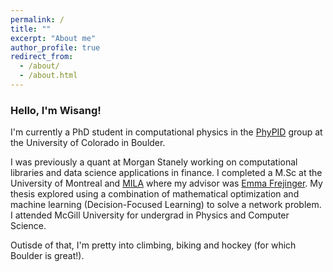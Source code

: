 ```yaml
---
permalink: /
title: ""
excerpt: "About me"
author_profile: true
redirect_from: 
  - /about/
  - /about.html
---
```



### Hello, I'm Wisang! 

I'm currently a PhD student in computational physics in the [PhyPID](https://phypid.org/) group at the University of Colorado in Boulder. 

I was previously a quant at Morgan Stanely working on computational libraries and data science applications in finance. I completed a M.Sc at the University of Montreal and [MILA](https://mila.quebec/en) where my advisor was [Emma Frejinger](https://www.emmafrejinger.org/). My thesis explored using a combination of mathematical optimization and machine learning (Decision-Focused Learning) to solve a network problem. I attended McGill University for undergrad in Physics and Computer Science.

Outisde of that, I'm pretty into climbing, biking and hockey (for which Boulder is great!). 
